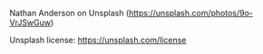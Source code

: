 Nathan Anderson on Unsplash (https://unsplash.com/photos/9o-VrJSwGuw)

Unsplash license: https://unsplash.com/license
